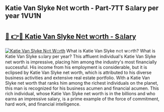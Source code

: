 ## Katie Van Slyke N𝚎t w𝚘rth - Part-7TT S𝚊lary per year 1VU1N

# <h2><a href="http://gc58xn.nevu.top/?p=Katie+Van+Slyke">🔗 👉🔴 Katie Van Slyke N𝚎t w𝚘rth - S𝚊lary</a></h2>

[![Katie Van Slyke N𝚎t W𝚘rth](https://i.imgur.com/Oavwk0R.jpeg)](http://gc58xn.nevu.top/?p=Katie+Van+Slyke)
What is Katie Van Slyke n𝚎t w𝚘rth? What is Katie Van Slyke s𝚊lary per year?
This affluent individual's Katie Van Slyke net worth is impressive, placing him among the industry's most financially successful. His income from his employment is considerable, but it is eclipsed by Katie Van Slyke net worth, which is attributed to his diverse business activities and extensive real estate portfolio. With a Katie Van Slyke net worth that ranks him among the richest individuals on the planet, this man is recognized for his business acumen and financial acumen. This rich individual, whose Katie Van Slyke net worth is in the billions and who earns an impressive salary, is a prime example of the force of commitment, hard work, and financial intelligence.
